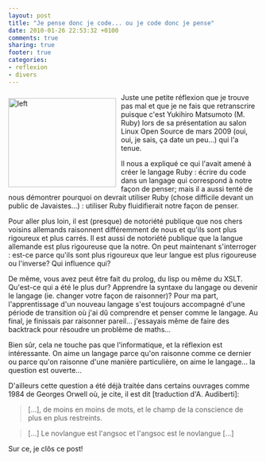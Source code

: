 ```yaml
---
layout: post
title: "Je pense donc je code... ou je code donc je pense"
date: 2010-01-26 22:53:32 +0100
comments: true
sharing: true
footer: true
categories: 
- reflexion
- divers
---
```


<img height="179" src="http://2.bp.blogspot.com/_o_pANlMZn3M/Rbp_szFyo1I/AAAAAAAAAG8/u76G5SqTowY/s400/Get+the+message.jpg" style="float: left; margin-bottom: 10px; margin-right: 10px; margin-top: 10px; max-width: 800px;" width="217" alt="left"/>
Juste une petite réflexion que je trouve pas mal et que je ne fais que retranscrire puisque c'est Yukihiro Matsumoto (M. Ruby) lors de sa présentation au salon Linux Open Source de mars 2009 (oui, oui, je sais, ça date un peu...) qui l'a tenue.

Il nous a expliqué ce qui l'avait amené à créer le langage Ruby : écrire du code dans un langage qui correspond à notre façon de penser; mais il a aussi tenté de nous démontrer pourquoi on devrait utiliser Ruby (chose difficile devant un public de Javaistes...) : utiliser Ruby fluidifierait notre façon de penser.

Pour aller plus loin, il est (presque) de notoriété publique que nos chers voisins allemands raisonnent différemment de nous et qu'ils sont plus rigoureux et plus carrés. Il est aussi de notoriété publique que la langue allemande est plus rigoureuse que la notre. On peut maintenant s'interroger : est-ce parce qu'ils sont plus rigoureux que leur langue est plus rigoureuse ou l'inverse? Qui influence qui?  

De même, vous avez peut être fait du prolog, du lisp ou même du XSLT. Qu'est-ce qui a été le plus dur? Apprendre la syntaxe du langage ou devenir le langage (ie. changer votre façon de raisonner)? Pour ma part, l'apprentissage d'un nouveau langage s'est toujours accompagné d'une période de transition où j'ai dû comprendre et penser comme le langage. Au final, je finissais par raisonner pareil... j'essayais même de faire des backtrack pour résoudre un problème de maths... 

Bien sûr, cela ne touche pas que l'informatique, et la réflexion est intéressante. On aime un langage parce qu'on raisonne comme ce dernier ou parce qu'on raisonne d'une manière particulière, on aime le langage... la question est ouverte...

D'ailleurs cette question a été déjà traitée dans certains ouvrages comme 1984 de Georges Orwell où, je cite, il est dit [traduction d'A. Audiberti]:
>[...], de moins en moins de mots, et le champ de la conscience de plus en plus restreints. 

>[...] Le novlangue est l'angsoc et l'angsoc est le novlangue [...]

Sur ce, je clôs ce post!